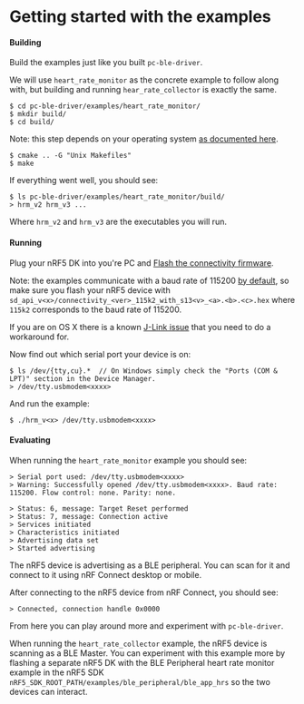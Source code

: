 # Getting started with the examples

#### Building

Build the examples just like you built `pc-ble-driver`.

We will use `heart_rate_monitor` as the concrete example to follow along with, but building and running `hear_rate_collector` is exactly the same.

    $ cd pc-ble-driver/examples/heart_rate_monitor/
    $ mkdir build/
    $ cd build/

Note: this step depends on your operating system [as documented here](https://github.com/NordicSemiconductor/pc-ble-driver#compiling-pc-ble-driver-from-source).
    
    $ cmake .. -G "Unix Makefiles"
    $ make

If everything went well, you should see:

    $ ls pc-ble-driver/examples/heart_rate_monitor/build/
    > hrm_v2 hrm_v3 ...

Where `hrm_v2` and `hrm_v3` are the executables you will run.

#### Running

Plug your nRF5 DK into you're PC and [Flash the connectivity firmware](https://github.com/NordicSemiconductor/pc-ble-driver#flashing-the-connectivity-firmware).

Note: the examples communicate with a baud rate of 115200 [by default](https://github.com/NordicSemiconductor/pc-ble-driver/blob/master/examples/heart_rate_monitor/main.c#L420), so make sure you flash your nRF5 device with `sd_api_v<x>/connectivity_<ver>_115k2_with_s13<v>_<a>.<b>.<c>.hex` where `115k2` corresponds to the baud rate of 115200.

If you are on OS X there is a known [J-Link issue](https://github.com/NordicSemiconductor/pc-ble-driver#macos-os-x) that you need to do a workaround for.

Now find out which serial port your device is on:

    $ ls /dev/{tty,cu}.*  // On Windows simply check the "Ports (COM & LPT)" section in the Device Manager.
    > /dev/tty.usbmodem<xxxx>

And run the example:

    $ ./hrm_v<x> /dev/tty.usbmodem<xxxx>

#### Evaluating

When running the `heart_rate_monitor` example you should see:

    > Serial port used: /dev/tty.usbmodem<xxxx>
    > Warning: Successfully opened /dev/tty.usbmodem<xxxx>. Baud rate: 115200. Flow control: none. Parity: none.

    > Status: 6, message: Target Reset performed
    > Status: 7, message: Connection active
    > Services initiated
    > Characteristics initiated
    > Advertising data set
    > Started advertising

The nRF5 device is advertising as a BLE peripheral. You can scan for it and connect to it using nRF Connect desktop or mobile.

After connecting to the nRF5 device from nRF Connect, you should see:

    > Connected, connection handle 0x0000

From here you can play around more and experiment with `pc-ble-driver`.

When running the `heart_rate_collector` example, the nRF5 device is scanning as a BLE Master. You can experiment with this example more by flashing a separate nRF5 DK with the BLE Peripheral heart rate monitor example in the nRF5 SDK `nRF5_SDK_ROOT_PATH/examples/ble_peripheral/ble_app_hrs` so the two devices can interact.
